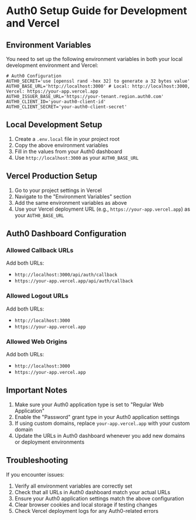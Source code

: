 # Auth0 Setup Guide for Development and Vercel

## Environment Variables

You need to set up the following environment variables in both your local development environment and Vercel:

```env
# Auth0 Configuration
AUTH0_SECRET='use [openssl rand -hex 32] to generate a 32 bytes value'
AUTH0_BASE_URL='http://localhost:3000' # Local: http://localhost:3000, Vercel: https://your-app.vercel.app
AUTH0_ISSUER_BASE_URL='https://your-tenant.region.auth0.com'
AUTH0_CLIENT_ID='your-auth0-client-id'
AUTH0_CLIENT_SECRET='your-auth0-client-secret'
```

## Local Development Setup

1. Create a `.env.local` file in your project root
2. Copy the above environment variables
3. Fill in the values from your Auth0 dashboard
4. Use `http://localhost:3000` as your `AUTH0_BASE_URL`

## Vercel Production Setup

1. Go to your project settings in Vercel
2. Navigate to the "Environment Variables" section
3. Add the same environment variables as above
4. Use your Vercel deployment URL (e.g., `https://your-app.vercel.app`) as your `AUTH0_BASE_URL`

## Auth0 Dashboard Configuration

### Allowed Callback URLs
Add both URLs:
- `http://localhost:3000/api/auth/callback`
- `https://your-app.vercel.app/api/auth/callback`

### Allowed Logout URLs
Add both URLs:
- `http://localhost:3000`
- `https://your-app.vercel.app`

### Allowed Web Origins
Add both URLs:
- `http://localhost:3000`
- `https://your-app.vercel.app`

## Important Notes

1. Make sure your Auth0 application type is set to "Regular Web Application"
2. Enable the "Password" grant type in your Auth0 application settings
3. If using custom domains, replace `your-app.vercel.app` with your custom domain
4. Update the URLs in Auth0 dashboard whenever you add new domains or deployment environments

## Troubleshooting

If you encounter issues:

1. Verify all environment variables are correctly set
2. Check that all URLs in Auth0 dashboard match your actual URLs
3. Ensure your Auth0 application settings match the above configuration
4. Clear browser cookies and local storage if testing changes
5. Check Vercel deployment logs for any Auth0-related errors 